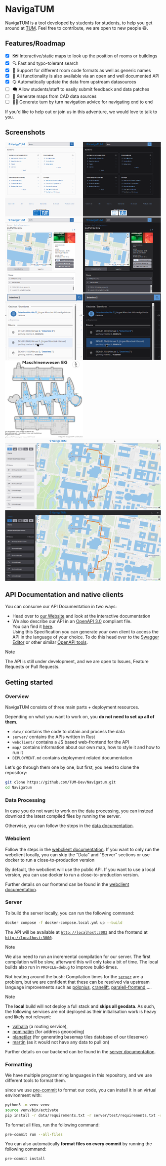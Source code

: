 # NavigaTUM

NavigaTUM is a tool developed by students for students, to help you get around at [TUM](https://tum.de).
Feel free to contribute, we are open to new people 😄.

## Features/Roadmap

- [x] 🗺️ Interactive/static maps to look up the position of rooms or buildings
- [x] 🔍 Fast and typo-tolerant search
- [x] 💾 Support for different room code formats as well as generic names
- [x] 🤖 All functionality is also available via an open and well documented API
- [x] 🗘 Automatically update the data from upstream datasources
- [ ] 🗨️ Allow students/staff to easily submit feedback and data patches
- [ ] 🏫 Generate maps from CAD data sources
- [ ] 🚶🏻 Generate turn by turn navigation advice for navigating end to end

If you'd like to help out or join us in this adventure, we would love to talk to you.

## Screenshots

<img alt="Screenshot of the main-index of the website" src="./resources/website-screenshots/main-index_light.png#gh-light-mode-only" width="50%"/><img alt="Screenshot of the main-index of the website" src="./resources/website-screenshots/main-index_dark.png#gh-dark-mode-only" width="50%"/><img alt="Screenshot of a building including an internal map" src="./resources/website-screenshots/building-with-internal-map_light.png#gh-light-mode-only" width="50%"/><img alt="Screenshot of a building including an internal map" src="./resources/website-screenshots/building-with-internal-map_dark.png#gh-dark-mode-only" width="50%"/>
<img alt="Screenshot of the search-page" src="./resources/website-screenshots/example-search_light.png#gh-light-mode-only" width="50%"/><img alt="Screenshot of the search-page" src="./resources/website-screenshots/example-search_dark.png#gh-dark-mode-only" width="50%"/><img alt="Screenshot of the mechanical engineering buidlings plan" src="./data/sources/img/maps/site_plans/mw_0.webp" width="50%"/>
<img alt="Screenshot of the navigation-page" src="./resources/website-screenshots/navigate_light.png#gh-light-mode-only" width="100%"/><img alt="Screenshot of the navigation-page" src="./resources/website-screenshots/navigate_dark.png#gh-dark-mode-only" width="100%"/>

## API Documentation and native clients

You can consume our API Documentation in two ways:

- Head over to [our Website](https://nav.tum.de/api) and look at the interactive documentation
- We also describe our API in an [OpenAPI 3.0](https://de.wikipedia.org/wiki/OpenAPI) compliant file.  
  You can find it [here](https://nav.tum.de/api/openapi.json).  
  Using this Specification you can generate your own client to access the API in the language of your choice.
  To do this head over to
  the [Swagger Editor](https://editor.swagger.io/?url=https://nav.tum.de/api/openapi.json)
  or other similar [OpenAPI tools](https://openapi.tools/).

> [!NOTE]
> The API is still under development, and we are open to Issues, Feature Requests or Pull Requests.

## Getting started

### Overview

NavigaTUM consists of three main parts + deployment resources.

Depending on what you want to work on, you **do not need to set up all of them**.

- `data/` contains the code to obtain and process the data
- `server/` contains the APIs written in Rust
- `webclient/` contains a JS based web-frontend for the API
- `map/` contains information about our own map, how to style it and how to run it
- `DEPLOYMENT.md` contains deployment related documentation

Let's go through them one by one, but first, you need to clone the repository:

```bash
git clone https://github.com/TUM-Dev/Navigatum.git
cd Navigatum
```

### Data Processing

In case you do not want to work on the data processing, you can instead
download the latest compiled files by running the server.

Otherwise, you can follow the steps in the [data documentation](data/README.md).

### Webclient

Follow the steps in the [webclient documentation](webclient/README.md).
If you want to only run the webclient locally, you can skip the "Data" and "Server" sections or use docker to run a
close-to-production version

By default, the webclient will use the public API.
If you want to use a local version, you can use docker to run a close-to-production version.

Further details on our frontend can be found in the [webclient documentation](webclient/README.md).

### Server

To build the server locally, you can run the following command:

```bash
docker compose -f docker-compose.local.yml up --build
```

The API will be available at [`http://localhost:3003`](http://localhost:3003) and the frontend at [
`http://localhost:3000`](http://localhost:3000).

> [!NOTE]
> We also need to run an incremental compilation for our server.
> The first compilation will be slow, afterward this will only take a bit of time.
> The local builds also run in `PROFILE=debug` to improve build-times.
>
> Not beating around the bush:
> Compilation times for the [`server`](./server) are a problem, but we are confident that
> these can be resolved via upstream language improvements such as
> [polonius](https://blog.rust-lang.org/inside-rust/2023/10/06/polonius-update.html), [cranelift](https://github.com/rust-lang/rustc_codegen_cranelift), [paralell-frontend](https://blog.rust-lang.org/2023/11/09/parallel-rustc.html),....


> [!NOTE]
> The **local** build will not deploy a full stack and **skips all geodata**.
> As such, the following services are not deployed as their initialisation work is heavy and likely not relevant:
> - [valhalla](https://github.com/valhalla/valhalla) (a routing service),
> - [nominatim](https://nominatim.org/) (for address geocoding)
> - [planetiler](https://github.com/onthegomap/planetiler) (for generating basemap tiles database of our tileserver)
> - [martin](https://github.com/maplibre/martin) (as it would not have any data to pull on)

Further details on our backend can be found in the [server documentation](server/README.md).

### Formatting

We have multiple programming languages in this repository, and we use different tools to format them.

since we use [pre-commit](https://pre-commit.com/) to format our code, you can install it in an virtual environment
with:

```bash
python3 -m venv venv
source venv/bin/activate
pip install -r data/requirements.txt -r server/test/requirements.txt -r requirements-dev.txt # for mypy the server and data requirements are needed
```

To format all files, run the following command:

```bash
pre-commit run --all-files
```

You can also automatically **format files on every commit** by running the following command:

```bash
pre-commit install
```
